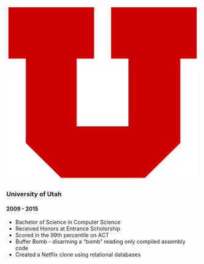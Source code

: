 <div class="well">
  <div class="row">
    <div class="col-md-5 frame">
      <span class="helper"></span>
      <img class="img-responsive" src="/assets/utah.png" alt="University of Utah">
    </div>
    <div class="col-md-7">
      <h3>
          University of Utah
      </h3>
      <h4>
        2009 - 2015
      </h4>
      <ul class="list-group">
        <li class="list-group-item">
          Bachelor of Science in Computer Science
        </li>
        <li class="list-group-item">
          Received Honors at Entrance Scholorship
        </li>
        <li class="list-group-item">
          Scored in the 99th percentile on ACT
        </li>
        <li class="list-group-item">
          Buffer Bomb - disarming a “bomb” reading only compiled assembly code
        </li>
        <li class="list-group-item">
          Created a Netflix clone using relational databases
        </li>
      </ul>
    </div>
  </div>
</div>
